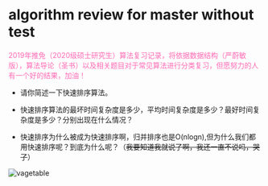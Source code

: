 # algorithm review for master without test

<font color="hotpink ">2019年推免（2020级硕士研究生）算法复习记录，将依据数据结构（严蔚敏版），算法导论（圣书）以及相关题目对于常见算法进行分类复习，但愿努力的人有一个好的结果，加油！</font>


  + 请你简述一下快速排序算法。
  
  + 快速排序算法的最坏时间复杂度是多少，平均时间复杂度是多少？最好时间复杂度是多少？分别出现在什么情况？

  + 快速排序为什么被成为快速排序啊，归并排序也是O(nlogn),但为什么我们都用快速排序呢？到底为什么呢？（~~我要知道我就说了啊，我还一直不说吗，哭了~~）

![vagetable](./img/我菜爆了.jpg)


